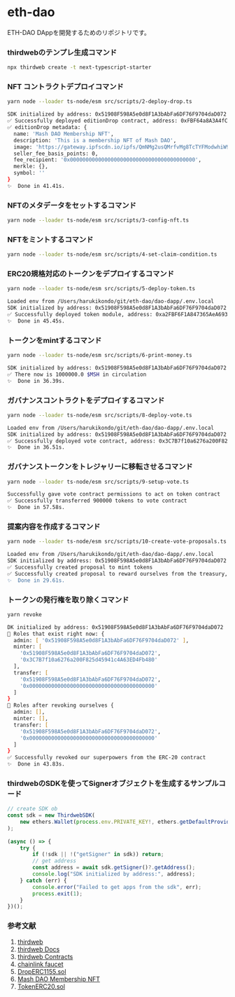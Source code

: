 # eth-dao
ETH-DAO DAppを開発するためのリポジトリです。

### thirdwebのテンプレ生成コマンド

```zsh
npx thirdweb create -t next-typescript-starter
```

### NFT コントラクトデプロイコマンド

```zsh
yarn node --loader ts-node/esm src/scripts/2-deploy-drop.ts
```

```zsh
SDK initialized by address: 0x51908F598A5e0d8F1A3bAbFa6DF76F9704daD072
✅ Successfully deployed editionDrop contract, address: 0xFBF64a8A3A4fCabb4042946192217090ae2B82C6
✅ editionDrop metadata: {
  name: 'Mash DAO Membership NFT',
  description: 'This is a membership NFT of Mash DAO',
  image: 'https://gateway.ipfscdn.io/ipfs/QmNMg2usQMrfvMg8TcTYFModwhiW9zAa4fBywxje3bKbuL/0',
  seller_fee_basis_points: 0,
  fee_recipient: '0x0000000000000000000000000000000000000000',
  merkle: {},
  symbol: ''
}
✨  Done in 41.41s.
```

### NFTのメタデータをセットするコマンド

```zsh
yarn node --loader ts-node/esm src/scripts/3-config-nft.ts
```

### NFTをミントするコマンド

```zsh
yarn node --loader ts-node/esm src/scripts/4-set-claim-condition.ts
```

### ERC20規格対応のトークンをデプロイするコマンド

```zsh
yarn node --loader ts-node/esm src/scripts/5-deploy-token.ts
```

```zsh
Loaded env from /Users/harukikondo/git/eth-dao/dao-dapp/.env.local
SDK initialized by address: 0x51908F598A5e0d8F1A3bAbFa6DF76F9704daD072
✅ Successfully deployed token module, address: 0xa2FBF6F1A847365AeA6937950575b3c974F5464f
✨  Done in 45.45s.
```

### トークンをmintするコマンド

```zsh
yarn node --loader ts-node/esm src/scripts/6-print-money.ts
```

```zsh
SDK initialized by address: 0x51908F598A5e0d8F1A3bAbFa6DF76F9704daD072
✅ There now is 1000000.0 $MSH in circulation
✨  Done in 36.39s.
```

### ガバナンスコントラクトをデプロイするコマンド

```zsh
yarn node --loader ts-node/esm src/scripts/8-deploy-vote.ts
```

```zsh
Loaded env from /Users/harukikondo/git/eth-dao/dao-dapp/.env.local
SDK initialized by address: 0x51908F598A5e0d8F1A3bAbFa6DF76F9704daD072
✅ Successfully deployed vote contract, address: 0x3C7B7f10a6276a200F825d45941c4A63ED4Fb480
✨  Done in 36.51s.
```

### ガバナンストークンをトレジャリーに移転させるコマンド

```zsh
yarn node --loader ts-node/esm src/scripts/9-setup-vote.ts
```

```zsh
Successfully gave vote contract permissions to act on token contract
✅ Successfully transferred 900000 tokens to vote contract
✨  Done in 57.58s.
```

### 提案内容を作成するコマンド

```zsh
yarn node --loader ts-node/esm src/scripts/10-create-vote-proposals.ts
```

```zsh
Loaded env from /Users/harukikondo/git/eth-dao/dao-dapp/.env.local
SDK initialized by address: 0x51908F598A5e0d8F1A3bAbFa6DF76F9704daD072
✅ Successfully created proposal to mint tokens
✅ Successfully created proposal to reward ourselves from the treasury, let's hope people vote for it!
✨  Done in 29.61s.
```

### トークンの発行権を取り除くコマンド

```zsh
yarn revoke
```

```zsh
DK initialized by address: 0x51908F598A5e0d8F1A3bAbFa6DF76F9704daD072
👀 Roles that exist right now: {
  admin: [ '0x51908F598A5e0d8F1A3bAbFa6DF76F9704daD072' ],
  minter: [
    '0x51908F598A5e0d8F1A3bAbFa6DF76F9704daD072',
    '0x3C7B7f10a6276a200F825d45941c4A63ED4Fb480'
  ],
  transfer: [
    '0x51908F598A5e0d8F1A3bAbFa6DF76F9704daD072',
    '0x0000000000000000000000000000000000000000'
  ]
}
🎉 Roles after revoking ourselves {
  admin: [],
  minter: [],
  transfer: [
    '0x51908F598A5e0d8F1A3bAbFa6DF76F9704daD072',
    '0x0000000000000000000000000000000000000000'
  ]
}
✅ Successfully revoked our superpowers from the ERC-20 contract
✨  Done in 43.83s.
```

### thirdwebのSDKを使ってSignerオブジェクトを生成するサンプルコード

```ts
// create SDK ob
const sdk = new ThirdwebSDK(
    new ethers.Wallet(process.env.PRIVATE_KEY!, ethers.getDefaultProvider(process.env.ALCHEMY_API_URL))
);
  
(async () => {
    try {
        if (!sdk || !("getSigner" in sdk)) return;
        // get address
        const address = await sdk.getSigner()?.getAddress();
        console.log("SDK initialized by address:", address);
    } catch (err) {
        console.error("Failed to get apps from the sdk", err);
        process.exit(1);
    }
})();
```

### 参考文献
1. [thirdweb](https://thirdweb.com/)
2. [thirdweb Docs](https://portal.thirdweb.com/templates)
3. [thirdweb Contracts](https://github.com/thirdweb-dev/contracts)
4. [chainlink faucet](https://faucets.chain.link/)
5. [DropERC1155.sol](https://github.com/thirdweb-dev/contracts/blob/main/contracts/drop/DropERC1155.sol)
6. [Mash DAO Membership NFT](https://goerli.etherscan.io/token/0xFBF64a8A3A4fCabb4042946192217090ae2B82C6)
7. [TokenERC20.sol](https://github.com/thirdweb-dev/contracts/blob/main/contracts/token/TokenERC20.sol)
